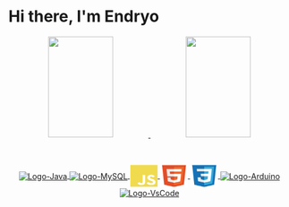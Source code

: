 # Hi there, I'm Endryo 

<div align="center">
  <a href="https://github.com/EndryoMachado">
  <img height="180em" width="48%" src="https://github-readme-stats.vercel.app/api?username=EndryoMachado&show_icons=true&theme=dark&include_all_commits=true&count_private=true"/>
  <img height="180em" width="48%" src="https://github-readme-stats.vercel.app/api/top-langs/?username=EndryoMachado&layout=compact&langs_count=7&theme=dark"/>
</div>

##

<div style="display: inline_block" align="center"><br>
  <img align="center" alt="Logo-Java" height="40" width="50" src="https://cdn.jsdelivr.net/gh/devicons/devicon/icons/java/java-original.svg">
  <img align="center" alt="Logo-MySQL" height="40" width="50" src="https://cdn.jsdelivr.net/gh/devicons/devicon/icons/mysql/mysql-plain.svg">
  <img align="center" alt="Logo-Js" height="40" width="50" src="https://raw.githubusercontent.com/devicons/devicon/master/icons/javascript/javascript-plain.svg">
  <img align="center" alt="Logo-HTML" height="40" width="50" src="https://raw.githubusercontent.com/devicons/devicon/master/icons/html5/html5-original.svg">
  <img align="center" alt="Logo-CSS" height="40" width="50" src="https://raw.githubusercontent.com/devicons/devicon/master/icons/css3/css3-original.svg">
  <img align="center" alt="Logo-Arduino" height="40" width="50" src="https://cdn.jsdelivr.net/gh/devicons/devicon/icons/arduino/arduino-original.svg">
  <img align="center" alt="Logo-VsCode" height="40" width="50" src="https://cdn.jsdelivr.net/gh/devicons/devicon/icons/vscode/vscode-original.svg">
</div>

<!--
##
<div align="center">
  <img align="center" alt="Logo-VsCode" src="https://github.com/EndryoMachado/EndryoMachado/blob/output/github-contribution-grid-snake.svg">
</div>

**EndryoMachado/EndryoMachado** is a ✨ _special_ ✨ repository because its `README.md` (this file) appears on your GitHub profile.

Here are some ideas to get you started:
- Student and technology enthusiast
- I have an interest in business, science and technology
- I’m currently learning Web and Mobile Development
- Pronouns: he/him
- :brazil:
![Snake animation](https://github.com/EndryoMachado/EndryoMachado/blob/output/github-contribution-grid-snake.svg)
- 🔭 I’m currently working on ...
- 🌱 I’m currently learning ...
- 👯 I’m looking to collaborate on ...
- 🤔 I’m looking for help with ...
- 💬 Ask me about ...
- 📫 How to reach me: ...
- 😄 Pronouns: ...
- ⚡ Fun fact: ...
-->

